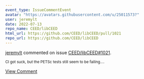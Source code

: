 ```yaml
---
event_type: IssueCommentEvent
avatar: "https://avatars.githubusercontent.com/u/25011573?"
user: jeremylt
date: 2022-07-13
repo_name: CEED/libCEED
html_url: https://github.com/CEED/libCEED/pull/1021
repo_url: https://github.com/CEED/libCEED
---
```


<a href='https://github.com/jeremylt' target='_blank'>jeremylt</a> commented on issue <a href='https://github.com/CEED/libCEED/pull/1021' target='_blank'>CEED/libCEED#1021</a>.

<small>CI got suck, but the PETSc tests still seem to be failing....</small>

<a href='https://github.com/CEED/libCEED/pull/1021' target='_blank'>View Comment</a>